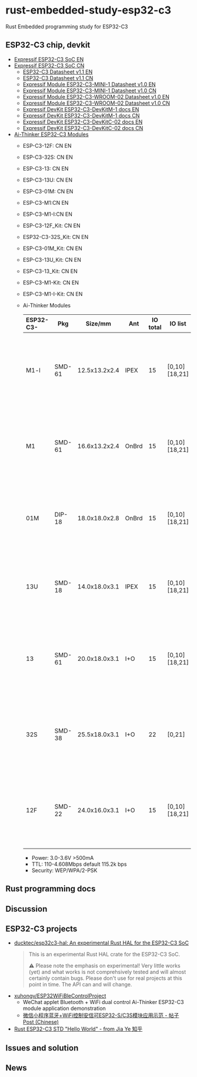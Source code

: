 # rust-embedded-study-esp32-c3
Rust Embedded programming study for ESP32-C3

## ESP32-C3 chip, devkit
* [Expressif ESP32-C3 SoC EN](https://www.espressif.com/en/products/socs/esp32-c3)
* [Expressif ESP32-C3 SoC CN](https://www.espressif.com/zh-hans/products/socs/esp32-c3)
  - [ESP32-C3 Datasheet v1.1 EN](https://www.espressif.com/sites/default/files/documentation/esp32-c3_datasheet_en.pdf)
  - [ESP32-C3 Datasheet v1.1 CN](https://www.espressif.com/sites/default/files/documentation/esp32-c3_datasheet_cn.pdf)
  - [Expressif Module ESP32-C3-MINI-1 Datasheet v1.0 EN](https://www.espressif.com/sites/default/files/documentation/esp32-c3-mini-1_datasheet_en.pdf)
  - [Expressif Module ESP32-C3-MINI-1 Datasheet v1.0 CN](https://www.espressif.com/sites/default/files/documentation/esp32-c3-mini-1_datasheet_cn.pdf)
  - [Expressif Module ESP32-C3-WROOM-02 Datasheet v1.0 EN](https://www.espressif.com/sites/default/files/documentation/esp32-c3-wroom-02_datasheet_en.pdf)
  - [Expressif Module ESP32-C3-WROOM-02 Datasheet v1.0 CN](https://www.espressif.com/sites/default/files/documentation/esp32-c3-wroom-02_datasheet_cn.pdf)
  - [Expressif DevKit ESP32-C3-DevKitM-1 docs EN](https://docs.espressif.com/projects/esp-idf/en/latest/esp32c3/hw-reference/esp32c3/user-guide-devkitm-1.html)
  - [Expressif DevKit ESP32-C3-DevKitM-1 docs CN](https://docs.espressif.com/projects/esp-idf/zh_CN/latest/esp32c3/hw-reference/esp32c3/user-guide-devkitm-1.html)
  - [Expressif DevKit ESP32-C3-DevKitC-02 docs EN](https://docs.espressif.com/projects/esp-idf/en/latest/esp32c3/hw-reference/esp32c3/user-guide-devkitc-02.html)
  - [Expressif DevKit ESP32-C3-DevKitC-02 docs CN](https://docs.espressif.com/projects/esp-idf/zh_CN/latest/esp32c3/hw-reference/esp32c3/user-guide-devkitc-02.html)
* [Ai-Thinker ESP32-C3 Modules](https://docs.ai-thinker.com/en/esp32c3)
  - ESP-C3-12F: CN EN
  - ESP-C3-32S: CN EN
  - ESP-C3-13: CN EN
  - ESP-C3-13U: CN EN
  - ESP-C3-01M: CN EN
  - ESP-C3-M1:CN EN
  - ESP-C3-M1-I:CN EN 
  - ESP-C3-12F_Kit: CN EN
  - ESP32-C3-32S_Kit: CN EN
  - ESP-C3-01M_Kit: CN EN
  - ESP-C3-13U_Kit: CN EN
  - ESP-C3-13_Kit: CN EN
  - ESP-C3-M1-Kit: CN EN
  - ESP-C3-M1-I-Kit: CN EN

  - Ai-Thinker Modules

    ESP32-C3- | Pkg | Size/mm | Ant | IO total | IO list | IO list | Flash
     :-- | -- | -- | -- | -- | -- | -- | -- 
    M1-l | SMD-61 | 12.5x13.2x2.4 | IPEX  | 15 | [0,10][18,21] | GPIO / ADC / UART / PWM / I2C / I2S / SPI | 4M (Int) 
    M1   | SMD-61 | 16.6x13.2x2.4 | OnBrd | 15 | [0,10][18,21] | GPIO / ADC / UART / PWM / I2C / I2S / SPI | 4M (Int)
    01M  | DIP-18 | 18.0x18.0x2.8 | OnBrd | 15 | [0,10][18,21] | GPIO / ADC / UART / PWM / I2C / I2S       | 4M (Int)
    13U  | SMD-18 | 14.0x18.0x3.1 | IPEX  | 15 | [0,10][18,21] | GPIO / ADC / UART / PWM / I2C / I2S       | 4M/2M (Int/Ext) 
    13   | SMD-61 | 20.0x18.0x3.1 | I+O   | 15 | [0,10][18,21] | GPIO / ADC / UART / PWM / I2C / I2S / SPI | 4M/2M (Int/Ext) 
    32S  | SMD-38 | 25.5x18.0x3.1 | I+O   | 22 | [0,21]        | GPIO / ADC / UART / PWM / I2C / I2S / SPI | 4M/2M (Int/Ext) 
    12F  | SMD-22 | 24.0x16.0x3.1 | I+O   | 15 | [0,10][18,21] | GPIO / ADC / UART / PWM / I2C / I2S / SPI | 4M/2M (Int/Ext) 

    * Power: 3.0-3.6V >500mA
    * TTL: 110-4.608Mbps default 115.2k bps
    * Security: WEP/WPA/2-PSK

## Rust programming docs


## Discussion


## ESP32-C3 projects
* [ducktec/esp32c3-hal: An experimental Rust HAL for the ESP32-C3 SoC](https://github.com/ducktec/esp32c3-hal)
  > This is an experimental Rust HAL crate for the ESP32-C3 SoC.
  > 
  > ⚠️ Please note the emphasis on experimental! Very little works (yet) and what works is not comprehsively tested and will almost certainly contain bugs. Please don't use for real projects at this point in time. The API can and will change.
* [xuhongv/ESP32WiFiBleControlProject](https://github.com/xuhongv/ESP32WiFiBleControlProject)
  - WeChat applet Bluetooth + WiFi dual control Ai-Thinker ESP32-C3 module application demonstration
  - [微信小程序蓝牙+WiFi控制安信可ESP32-S/C3S模块应用示范 - 帖子 Post (Chinese)](https://aithinker.blog.csdn.net/article/details/114983580)
* [Rust ESP32-C3 STD "Hello World" - from Jia Ye 知乎](https://zhuanlan.zhihu.com/p/428911351)
 
## Issues and solution


## News

